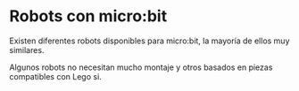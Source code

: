 # Robots con micro:bit

Existen diferentes robots disponibles para micro:bit, la mayoría de ellos muy similares.

Algunos robots no necesitan mucho montaje y otros basados en piezas compatibles con Lego si.

